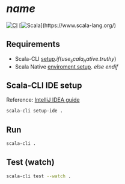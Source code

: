 # $name$

[![CI](https://github.com/$github_org$/$repo_name$/actions/workflows/ci.yml/badge.svg)](https://github.com/$github_org$/$repo_name$/actions/workflows/ci.yml)
[![Scala](https://img.shields.io/badge/Scala-$if(use_scala_3.truthy)$3$else$2.13$endif$-%23DC322F?style=flat&labelColor=%23383838&logo=Scala&logoColor=%23DC322F&logoWidth=12&cacheSeconds=3600)](https://www.scala-lang.org/)

## Requirements

- Scala-CLI [setup](https://scala-cli.virtuslab.org/install).$if(use_scala_native.truthy)$
- Scala Native [enviroment setup](https://scala-native.org/en/stable/user/setup.html).
$else$
$endif$
## Scala-CLI IDE setup

Reference: [IntelliJ IDEA guide](https://scala-cli.virtuslab.org/docs/cookbooks/ide/intellij/)

```bash
scala-cli setup-ide .
```

## Run

```bash
scala-cli .
```

## Test (watch)

```bash
scala-cli test --watch .
```
